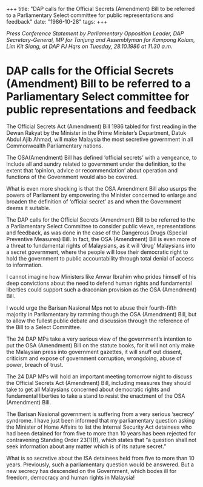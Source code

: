 +++ 
title: "DAP calls for the Official Secrets (Amendment) Bill to be referred to a Parliamentary Select committee for public representations and feedback"
date: "1986-10-28"
tags:
+++

_Press Conference Statement by Parliamentary Opposition Leader, DAP Secretary-General, MP for Tanjung and Assemblyman for Kampong Kolam, Lim Kit Siang, at DAP PJ Hqrs on Tuesday, 28.10.1986 at 11.30 a.m._

# DAP calls for the Official Secrets (Amendment) Bill to be referred to a Parliamentary Select committee for public representations and feedback

The Official Secrets Act (Amendment) Bill 1986 tabled for first reading in the Dewan Rakyat by the Minister in the Prime Minister’s Department, Datuk Abdul Ajib Ahmad, will make Malaysia the most secretive government in all Commonwealth Parliamentary nations.</u>

The OSA(Amendment) Bill has defined ‘official secrets’ with a vengeance, to include all and sundry related to government under the definition, to the extent that ‘opinion, advice or recommendation’ about operation and functions of the Government would also be covered.

What is even more shocking is that the OSA Amendment Bill also usurps the powers of Parliament by empowering the Minister concerned to enlarge and broaden the definition of ‘official secret’ as and when the Government deems it suitable.

The DAP calls for the Official Secrets (Amendment) Bill to be referred to the a Parliamentary Select Committee to consider public views, representations and feedback, as was done in the case of the Dangerous Drugs (Special Preventive Measures) Bill. In fact, the OSA (Amendment) Bill is even more of a threat to fundamental rights of Malaysians, as it will ‘drug’ Malaysians into a secret government, where the people will lose their democratic right to hold the government to public accountability through total denial of access to information.

I cannot imagine how Ministers like Anwar Ibrahim who prides himself of his deep convictions about the need to defend human rights and fundamental liberties could support such a draconian provision as the OSA (Amendment) Bill.

I would urge the Barisan Nasional Mps not to abuse their fourth-fifth majority in Parliamentary by ramming though the OSA (Amendment) Bill, but to allow the fullest public debate and discussion through the reference of the Bill to a Select Committee.

The 24 DAP MPs take a very serious view of the government’s intention to put the OSA (Amendment) Bill on the statute books, for it will not only make the Malaysian press into government gazettes, it will snuff out dissent, criticism and expose of government corruption, wrongdoing, abuse of power, breach of trust.

The 24 DAP MPs will hold an important meeting tomorrow night to discuss the Official Secrets Act (Amendment) Bill, including measures they should take to get all Malaysians concerned about democratic rights and fundamental liberties to take a stand to resist the enactment of the OSA (Amendment) Bill.

The Barisan Nasional government is suffering from a very serious ‘secrecy’ syndrome. I have just been informed that my parliamentary question asking the Minister of Home Affairs to list the Internal Security Act detainees who had been detained for from five to more than 10 years has been rejected for contravening Standing Order 23(1)(f), which states that “a question shall not seek information about any matter which is of its nature secret.”

What is so secretive about the ISA detainees held from five to more than 10 years. Previously, such a parliamentary question would be answered. But a new secrecy has descended on the Government, which bodes ill for freedom, democracy and human rights in Malaysia!
 

